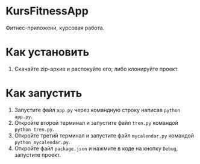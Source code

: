 # KursFitnessApp
 Фитнес-приложени, курсовая работа. 

# Как установить
 1. Скачайте zip-архив и распокуйте его; либо клонируйте проект.

# Как запустить
 1. Запустите файл `app.py` через командную строку написав `python app.py`.
 2. Откройте второй терминал и запустите файл `tren.py` командой `python tren.py`.
 3. Откройте третий терминал и запустите файл `mycalendar.py` командой `python mycalendar.py`.
 4. Откройте файл `package.json` и нажмите в коде на кнопку `Debug`, запустите проект.
